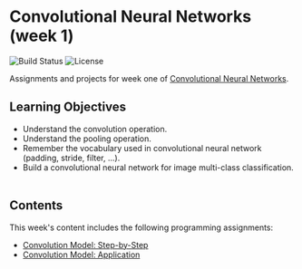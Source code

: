 # Convolutional Neural Networks (week 1)
![Build Status](https://img.shields.io/badge/build-Stable-green.svg)
![License](https://img.shields.io/badge/license-DO_WHATEVER_YOU_WANT-green.svg)

Assignments and projects for week one of [Convolutional Neural Networks](https://www.coursera.org/learn/convolutional-neural-networks).

## Learning Objectives
* Understand the convolution operation.
* Understand the pooling operation.
* Remember the vocabulary used in convolutional neural network (padding, stride, filter, ...).
* Build a convolutional neural network for image multi-class classification.
<br/><br/>

## Contents
This week's content includes the following programming assignments:
* [Convolution Model: Step-by-Step](https://github.com/chivingtoninc/Coursera-Deep-Learning/blob/master/4-Convolutional-Neural-Networks/week-1/Convolution%2Bmodel%2B-%2BStep%2Bby%2BStep%2B-%2Bv2.ipynb)
* [Convolution Model: Application](https://github.com/chivingtoninc/Coursera-Deep-Learning/blob/master/4-Convolutional-Neural-Networks/week-1/Convolution%2Bmodel%2B-%2BApplication%2B-%2Bv1.ipynb)
